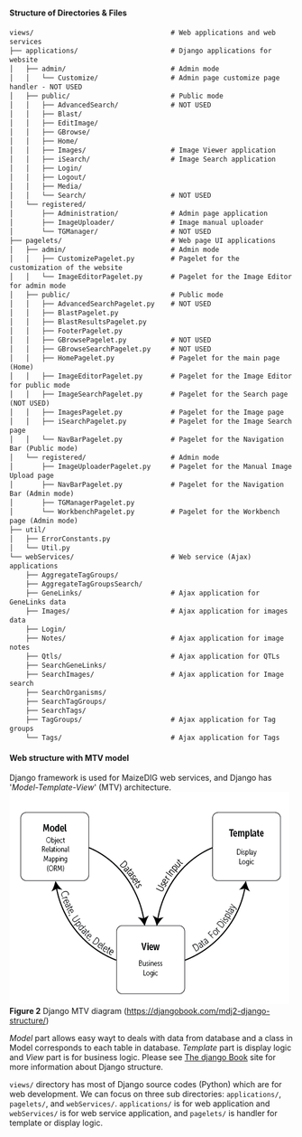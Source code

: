 
#### Structure of Directories & Files
```
views/                                  # Web applications and web services
├── applications/                       # Django applications for website
│   ├── admin/                          # Admin mode
│   │   └── Customize/                  # Admin page customize page handler - NOT USED
│   ├── public/                         # Public mode
│   │   ├── AdvancedSearch/             # NOT USED
│   │   ├── Blast/
│   │   ├── EditImage/
│   │   ├── GBrowse/
│   │   ├── Home/
│   │   ├── Images/                     # Image Viewer application
│   │   ├── iSearch/                    # Image Search application
│   │   ├── Login/
│   │   ├── Logout/
│   │   ├── Media/
│   │   └── Search/                     # NOT USED
│   └── registered/
│       ├── Administration/             # Admin page application
│       ├── ImageUploader/              # Image manual uploader
│       └── TGManager/                  # NOT USED
├── pagelets/                           # Web page UI applications
│   ├── admin/                          # Admin mode
│   │   ├── CustomizePagelet.py         # Pagelet for the customization of the website
│   │   └── ImageEditorPagelet.py       # Pagelet for the Image Editor for admin mode
│   ├── public/                         # Public mode
│   │   ├── AdvancedSearchPagelet.py    # NOT USED
│   │   ├── BlastPagelet.py
│   │   ├── BlastResultsPagelet.py
│   │   ├── FooterPagelet.py
│   │   ├── GBrowsePagelet.py           # NOT USED
│   │   ├── GBrowseSearchPagelet.py     # NOT USED
│   │   ├── HomePagelet.py              # Pagelet for the main page (Home)
│   │   ├── ImageEditorPagelet.py       # Pagelet for the Image Editor for public mode
│   │   ├── ImageSearchPagelet.py       # Pagelet for the Search page (NOT USED)
│   │   ├── ImagesPagelet.py            # Pagelet for the Image page
│   │   ├── iSearchPagelet.py           # Pagelet for the Image Search page
│   │   └── NavBarPagelet.py            # Pagelet for the Navigation Bar (Public mode)
│   └── registered/                     # Admin mode
│       ├── ImageUploaderPagelet.py     # Pagelet for the Manual Image Upload page
│       ├── NavBarPagelet.py            # Pagelet for the Navigation Bar (Admin mode)
│       ├── TGManagerPagelet.py
│       └── WorkbenchPagelet.py         # Pagelet for the Workbench page (Admin mode)
├── util/
│   ├── ErrorConstants.py
│   └── Util.py
└── webServices/                        # Web service (Ajax) applications
    ├── AggregateTagGroups/
    ├── AggregateTagGroupsSearch/
    ├── GeneLinks/                      # Ajax application for GeneLinks data
    ├── Images/                         # Ajax application for images data
    ├── Login/
    ├── Notes/                          # Ajax application for image notes
    ├── Qtls/                           # Ajax application for QTLs
    ├── SearchGeneLinks/
    ├── SearchImages/                   # Ajax application for Image search
    ├── SearchOrganisms/
    ├── SearchTagGroups/
    ├── SearchTags/
    ├── TagGroups/                      # Ajax application for Tag groups
    └── Tags/                           # Ajax application for Tags
```

#### Web structure with MTV model

Django framework is used for MaizeDIG web services, 
and Django has '*Model-Template-View*' (MTV) architecture. 
![Django MTV diagram](../../screenshots/MTV-Diagram.png)
**Figure 2** Django MTV diagram (https://djangobook.com/mdj2-django-structure/)

*Model* part allows easy wayt to deals with data from database and a class in Model corresponds to each table in database.
*Template* part is display logic and *View* part is for business logic.
Please see [The django Book](https://djangobook.com/mdj2-django-structure/) site 
for more information about Django structure.

`views/` directory has most of Django source codes (Python) which are for web development. 
We can focus on three sub directories: `applications/`, `pagelets/`, and `webServices/`. 
`applications/` is for web application and `webServices/` is for web service application, 
and `pagelets/` is handler for template or display logic.

